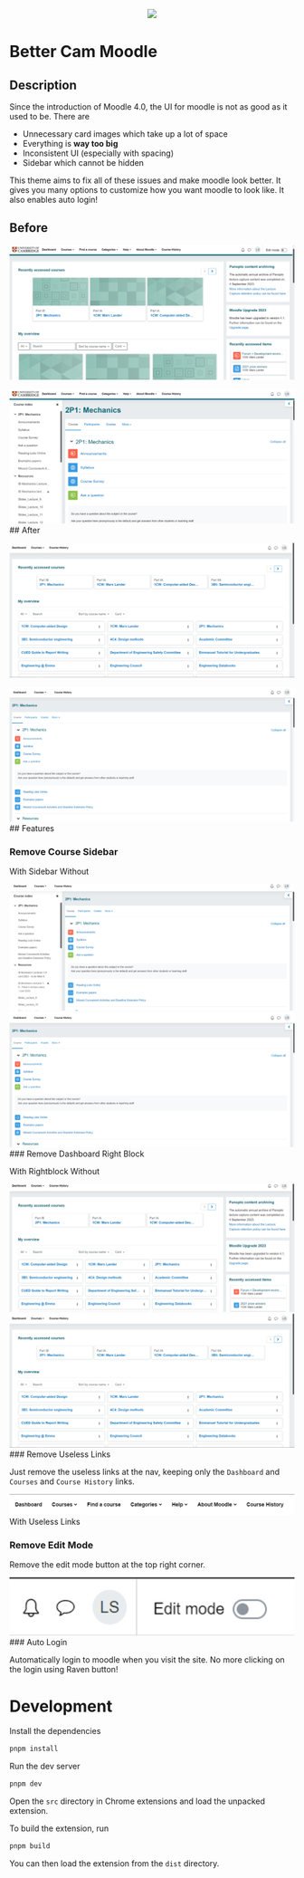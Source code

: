 <p align="center">
  <img src="http://gitub.com/lakeesiv/better-cam-moodle/img/logo.png" />
</p>

# Better Cam Moodle

## Description

Since the introduction of Moodle 4.0, the UI for moodle is not as good as it used to be. There are

- Unnecessary card images which take up a lot of space
- Everything is **way too big**
- Inconsistent UI (especially with spacing)
- Sidebar which cannot be hidden

This theme aims to fix all of these issues and make moodle look better. It gives you many options to customize how you want moodle to look like. It also enables auto login!

## Before

![](img/home-before.png)

![](img/course-before.png)## After

![](img/home-after.png)

![](img/course-after.png)## Features

### Remove Course Sidebar

With Sidebar Without

![](img/with-sidebar.png)![](img/course-after.png)### Remove Dashboard Right Block

With Rightblock Without

![](img/with-right-block.png)![](img/home-after.png)### Remove Useless Links

Just remove the useless links at the nav, keeping only the `Dashboard` and `Courses` and `Course History` links.

![Useless Links](img/with-useless-links.png)With Useless Links

### Remove Edit Mode

Remove the edit mode button at the top right corner.

![Edit Mode](img/with-edit-mode.png)### Auto Login

Automatically login to moodle when you visit the site. No more clicking on the login using Raven button!

# Development

Install the dependencies

```bash
pnpm install
```

Run the dev server

```bash
pnpm dev
```

Open the `src` directory in Chrome extensions and load the unpacked extension.

To build the extension, run

```bash
pnpm build
```

You can then load the extension from the `dist` directory.
